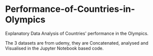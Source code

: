 # Performance-of-Countries-in-Olympics
Explanatory Data Analysis of Countries' performance in the Olympics.

The 3 datasets are from udemy, they are Concatenated, analysed and Visualised in the Jupyter Notebook based code.

